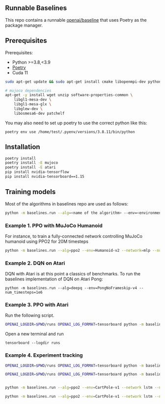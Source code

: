 ## Runnable Baselines

This repo contains a runnable [openai/baseline](https://github.com/openai/baselines) that uses Poetry as the package manager.

## Prerequisites 

Prerequisites:
* Python >=3.8,<3.9
* [Poetry](https://python-poetry.org)
* Cuda 11

```bash
sudo apt-get update && sudo apt-get install cmake libopenmpi-dev python3-dev zlib1g-dev

# mujoco dependencies
apt-get -y install wget unzip software-properties-common \
    libgl1-mesa-dev \
    libgl1-mesa-glx \
    libglew-dev \
    libosmesa6-dev patchelf
```

You may also need to set up poetry to use the correct python like this:

```
poetry env use /home/test/.pyenv/versions/3.8.11/bin/python
```

## Installation

```bash
poetry install
poetry install -E mujoco
poetry install -E atari
pip install nvidia-tensorflow
pip install nvidia-tensorboard==1.15
```

## Training models
Most of the algorithms in baselines repo are used as follows:
```bash
python -m baselines.run --alg=<name of the algorithm> --env=<environment_id> [additional arguments]
```
### Example 1. PPO with MuJoCo Humanoid
For instance, to train a fully-connected network controlling MuJoCo humanoid using PPO2 for 20M timesteps
```bash
python -m baselines.run --alg=ppo2 --env=Humanoid-v2 --network=mlp --num_timesteps=2e7
```

### Example 2. DQN on Atari 
DQN with Atari is at this point a classics of benchmarks. To run the baselines implementation of DQN on Atari Pong:
```
python -m baselines.run --alg=deepq --env=PongNoFrameskip-v4 --num_timesteps=1e6
```

### Example 3. PPO with Atari

Run the following script.

```bash
OPENAI_LOGDIR=$PWD/runs OPENAI_LOG_FORMAT=tensorboard python -m baselines.run --alg=ppo2 --env=BreakoutNoFrameskip-v4
```

Open a new terminal and run
```
tensorboard --logdir runs
```


### Example 4. Experiment tracking

```bash
OPENAI_LOGDIR=$PWD/runs OPENAI_LOG_FORMAT=tensorboard python -m baselines.run --alg=ppo2 --env=BreakoutNoFrameskip-v4 --network cnn_lstm --num_env 8 --track

OPENAI_LOGDIR=$PWD/runs OPENAI_LOG_FORMAT=tensorboard python -m baselines.run --alg=ppo2 --env=BreakoutNoFrameskip-v4 --network cnn_lstm --num_env 8 --track --num_timesteps=10000000


python -m baselines.run --alg=ppo2 --env=CartPole-v1 --network lstm --num_env 8 --track

python -m baselines.run --alg=ppo2 --env=CartPole-v1 --network lstm --num_env 8 --nsteps 128 --nminibatches 4

```